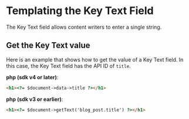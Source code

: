 # Templating the Key Text Field

The Key Text field allows content writers to enter a single string.

## Get the Key Text value

Here is an example that shows how to get the value of a Key Text field. In this case, the Key Text field has the API ID of `title`.

**php (sdk v4 or later)**:

```html
<h1><?= $document->data->title ?></h1>
```

**php (sdk v3 or earlier)**:

```html
<h1><?= $document->getText('blog_post.title') ?></h1>
```
